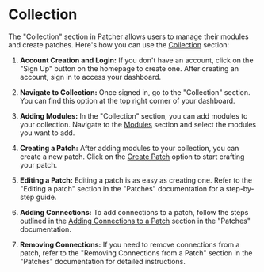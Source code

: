 # Collection

The "Collection" section in Patcher allows users to manage their modules and create patches. Here's how you can use the [Collection](link_to_correct_collection_section) section:

1. **Account Creation and Login:** If you don't have an account, click on the "Sign Up" button on the homepage to create one. After creating an account, sign in to access your dashboard.

2. **Navigate to Collection:** Once signed in, go to the "Collection" section. You can find this option at the top right corner of your dashboard.

3. **Adding Modules:** In the "Collection" section, you can add modules to your collection. Navigate to the [Modules](link_to_correct_modules_section) section and select the modules you want to add.

4. **Creating a Patch:** After adding modules to your collection, you can create a new patch. Click on the [Create Patch](link_to_correct_create_patch_section) option to start crafting your patch.

5. **Editing a Patch:** Editing a patch is as easy as creating one. Refer to the "Editing a patch" section in the "Patches" documentation for a step-by-step guide.

6. **Adding Connections:** To add connections to a patch, follow the steps outlined in the [Adding Connections to a Patch](link_to_correct_adding_connections_section) section in the "Patches" documentation.

7. **Removing Connections:** If you need to remove connections from a patch, refer to the "Removing Connections from a Patch" section in the "Patches" documentation for detailed instructions.

